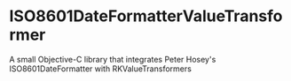ISO8601DateFormatterValueTransformer
====================================

A small Objective-C library that integrates Peter Hosey's ISO8601DateFormatter with RKValueTransformers
